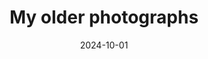 ---
title: My older photographs
date: 2024-10-01
tags: ["photography"]
image:
imageAlt:
location:
description: Visit https://www.hakkanotogame.com to see my other photographs.
---